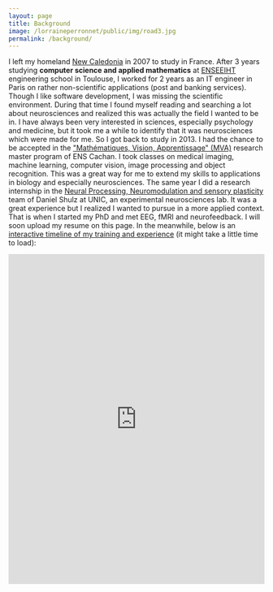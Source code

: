 ```yaml
---
layout: page
title: Background
image: /lorraineperronnet/public/img/road3.jpg
permalink: /background/
---
```


I left my homeland [New Caledonia](https://en.wikipedia.org/wiki/New_Caledonia) in 2007 to study in France. After 3 years studying **computer science and applied mathematics** at [ENSEEIHT](http://www.enseeiht.fr/fr/index.html) engineering school in Toulouse, I worked for 2 years as an IT engineer in Paris on rather non-scientific applications (post and banking services). Though I like software development, I was missing the scientific environment. During that time I found myself reading and searching a lot about neurosciences and realized this was actually the field I wanted to be in. I have always been very interested in sciences, especially psychology and medicine, but it took me a while to identify that it was neurosciences which were made for me. So I got back to study in 2013. I had the chance to be accepted in the ["Mathématiques, Vision, Apprentissage" (MVA)](http://www.cmla.ens-cachan.fr/version-anglaise/academics/mva-master-degree-227777.kjsp?RH=ACCUEIL_GB) research master program of ENS Cachan. I took classes on medical imaging, machine learning, computer vision, image processing and object recognition. This was a great way for me to extend my skills to applications in biology and especially neurosciences. The same year I did a research internship in the [Neural Processing, Neuromodulation and sensory plasticity](https://www.unic.cnrs-gif.fr/teams/Research%20group%20of%20Daniel%20Shulz) team of Daniel Shulz at UNIC, an experimental neurosciences lab. It was a great experience but I realized I wanted to pursue in a more applied context. That is when I started my PhD and met EEG, fMRI and neurofeedback. I will soon upload my resume on this page. In the meanwhile, below is an [interactive timeline of my training and experience](https://cdn.knightlab.com/libs/timeline3/latest/embed/index.html?source=1N46JXnboI8xHbBq5hj3fjEm70N-6syHMXdVC3_r8cwY&font=Default&lang=en&start_at_end=true&initial_zoom=1&height=650) (it might take a little time to load):

<iframe src='https://cdn.knightlab.com/libs/timeline3/latest/embed/index.html?source=1N46JXnboI8xHbBq5hj3fjEm70N-6syHMXdVC3_r8cwY&font=Default&lang=en&start_at_end=true&initial_zoom=2&height=650' width='100%' height='650' webkitallowfullscreen mozallowfullscreen allowfullscreen frameborder='0'></iframe>
